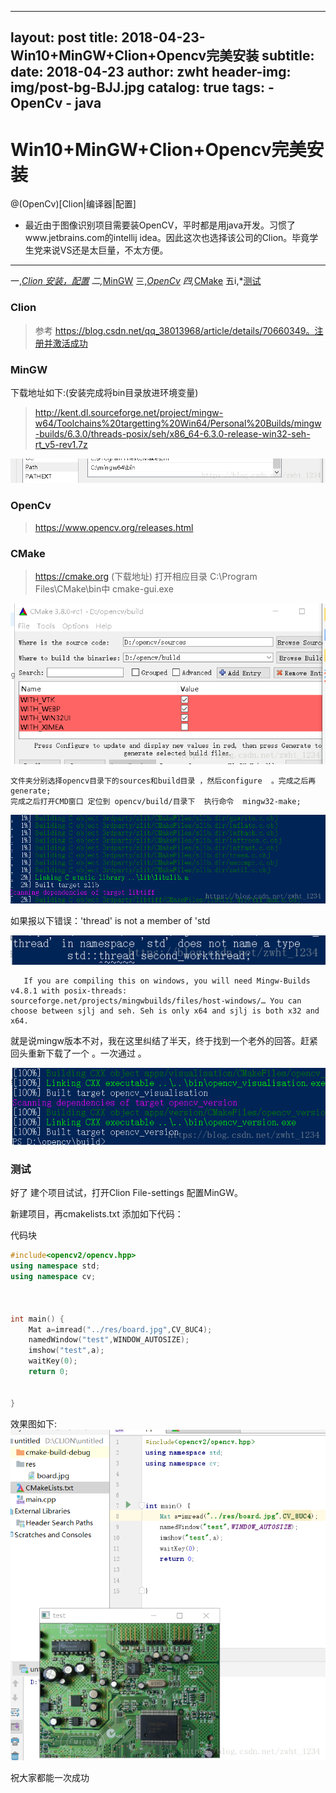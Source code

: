 
---
layout:     post
title:      2018-04-23-Win10+MinGW+Clion+Opencv完美安装
subtitle:   
date:       2018-04-23
author:     zwht
header-img: img/post-bg-BJJ.jpg
catalog: true
tags:
    - OpenCv
    - java
---



# Win10+MinGW+Clion+Opencv完美安装

@(OpenCv)[Clion|编译器|配置]



  -  最近由于图像识别项目需要装OpenCV，平时都是用java开发。习惯了www.jetbrains.com的intellij idea。因此这次也选择该公司的Clion。毕竟学生党来说VS还是太巨量，不太方便。
 


-------------------

 一,*[Clion 安装，配置](#Clion)
 二,*[MinGW](#MinGW)
 三,*[OpenCv](#OpenCv)
 四,*[CMake](#CMake)
 五i,*[测试](#测试)

### Clion 

> 参考  https://blog.csdn.net/qq_38013968/article/details/70660349。注册并激活成功    

### MinGW
下载地址如下:(安装完成将bin目录放进环境变量)
>http://kent.dl.sourceforge.net/project/mingw-w64/Toolchains%20targetting%20Win64/Personal%20Builds/mingw-builds/6.3.0/threads-posix/seh/x86_64-6.3.0-release-win32-seh-rt_v5-rev1.7z

![Alt text](/img/1524538333158.png)







###  OpenCv
> https://www.opencv.org/releases.html

###  CMake 
> https://cmake.org (下载地址)
>  打开相应目录  C:\Program Files\CMake\bin中 cmake-gui.exe

![Alt text](/img/1524538516841.png)










    文件夹分别选择opencv目录下的sources和build目录 ，然后configure  。完成之后再generate;
    完成之后打开CMD窗口 定位到 opencv/build/目录下  执行命令  mingw32-make;


![Alt text](/img/1524538574217.png)











如果报以下错误：'thread' is not a member of 'std

![Alt text](/img/1524538673863.png)









       If you are compiling this on windows, you will need Mingw-Builds v4.8.1 with posix-threads: sourceforge.net/projects/mingwbuilds/files/host-windows/… You can choose between sjlj and seh. Seh is only x64 and sjlj is both x32 and x64.


就是说mingw版本不对，我在这里纠结了半天，终于找到一个老外的回答。赶紧回头重新下载了一个 。一次通过 。

![Alt text](/img/1524538751092.png)










### 测试 
好了 建个项目试试，打开Clion  File-settings  配置MinGW。

新建项目，再cmakelists.txt 添加如下代码：

代码块
``` c++
#include<opencv2/opencv.hpp>  
using namespace std;  
using namespace cv;  
  
  
  
int main() {  
    Mat a=imread("../res/board.jpg",CV_8UC4);  
    namedWindow("test",WINDOW_AUTOSIZE);  
    imshow("test",a);  
    waitKey(0);  
    return 0;  
  
  
}  
```

效果图如下:
![Alt text](/img/1524538919028.png)




祝大家都能一次成功
